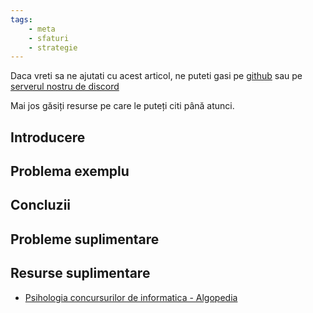 ```yaml
---
tags:
    - meta
    - sfaturi
    - strategie
---
```


Daca vreti sa ne ajutati cu acest articol, ne puteti gasi pe [github](https://github.com/roalgo-discord/arhiva-educationala) sau pe [serverul nostru de discord](https://discord.gg/vdDRSmg3fC)

Mai jos găsiți resurse pe care le puteți citi până atunci.

## Introducere

## Problema exemplu

## Concluzii

## Probleme suplimentare

## Resurse suplimentare

* [Psihologia concursurilor de informatica - Algopedia](https://www.algopedia.ro/wiki/index.php/Psihologia_concursurilor_de_informatic%C4%83)
